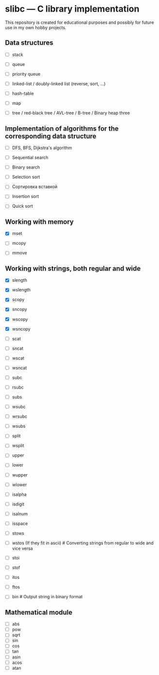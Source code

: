 # slibc — C library implementation

This repository is created for educational purposes and possibly for future use in my own hobby projects.


## Data structures
- [ ] stack
- [ ] queue
- [ ] priority queue
- [ ] linked-list / doubly-linked list (reverse, sort, ...)
- [ ] hash-table
- [ ] map
- [ ] tree / red-black tree / AVL-tree / B-tree / Binary heap three


## Implementation of algorithms for the corresponding data structure
- [ ] DFS, BFS, Dijkstra's algorithm
- [ ] Sequential search
- [ ] Binary search
- [ ] Selection sort
- [ ] Сортировка вставкой
- [ ] Insertion sort
- [ ] Quick sort


##  Working with memory
- [x] mset
- [ ] mcopy
- [ ] mmove


## Working with strings, both regular and wide
- [x] slength
- [x] wslength
- [x] scopy
- [x] sncopy
- [x] wscopy
- [x] wsncopy
- [ ] scat
- [ ] sncat
- [ ] wscat
- [ ] wsncat
- [ ] subc
- [ ] rsubc
- [ ] subs
- [ ] wsubc
- [ ] wrsubc
- [ ] wsubs
- [ ] split
- [ ]  wsplit
- [ ] upper
- [ ] lower
- [ ] wupper
- [ ] wlower
- [ ] isalpha
- [ ] isdigit
- [ ] isalnum
- [ ] isspace
- [ ] stows
- [ ] wstos (If they fit in ascii) # Converting strings from regular to wide and vice versa
- [ ] stoi
- [ ] stof
- [ ] itos
- [ ] ftos
- [ ] bin # Output string in binary format


## Mathematical module
- [ ] abs
- [ ] pow
- [ ] sqrt 
- [ ] sin
- [ ] cos
- [ ] tan
- [ ] asin
- [ ] acos
- [ ] atan
